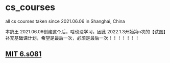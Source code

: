 # cs_courses
all cs courses taken since 2021.06.06 in Shanghai, China

本鸽王 2021.06.06创建这个后，啥也没学习，因此 2022.1.3开始第n次的【试图】补充基础课计划，希望是最后一次，必须是最后一次！！！！！！！

## [MIT 6.s081](https://github.com/yaoruii/cs_courses/tree/main/MIT%206.s081%20OS)
